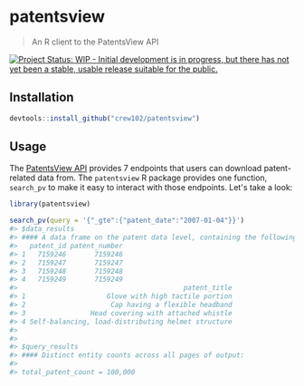 <!-- Formatting of this README was inspired by gaborcsardi's httrmock README -->



# patentsview

> An R client to the PatentsView API

[![Project Status: WIP - Initial development is in progress, but there has not yet been a stable, usable release suitable for the public.](http://www.repostatus.org/badges/latest/wip.svg)](http://www.repostatus.org/#wip)
<!-- [![Linux Build Status](https://travis-ci.org/crew102/patentsview.svg?branch=master)](https://travis-ci.org/crew102/patentsview) -->
<!-- [![Windows Build status](https://ci.appveyor.com/api/projects/status/github/crew102/patentsview?svg=true)](https://ci.appveyor.com/project/crew102/patentsview) -->
<!-- [![](http://www.r-pkg.org/badges/version/patentsview)](http://www.r-pkg.org/pkg/patentsview) -->

## Installation


```r
devtools::install_github("crew102/patentsview")
```

## Usage 

The [PatentsView API](http://www.patentsview.org/api/doc.html) provides 7 endpoints that users can download patent-related data from. The `patentsview` R package provides one function, `search_pv` to make it easy to interact with those endpoints. Let's take a look:


```r
library(patentsview)

search_pv(query = '{"_gte":{"patent_date":"2007-01-04"}}')
#> $data_results
#> #### A data frame on the patent data level, containing the following columns: patent_id (character), patent_number (character), patent_title (character)
#>   patent_id patent_number
#> 1   7159246       7159246
#> 2   7159247       7159247
#> 3   7159248       7159248
#> 4   7159249       7159249
#>                                         patent_title
#> 1                    Glove with high tactile portion
#> 2                     Cap having a flexible headband
#> 3                Head covering with attached whistle
#> 4 Self-balancing, load-distributing helmet structure
#> 
#> 
#> $query_results
#> #### Distinct entity counts across all pages of output:
#> 
#> total_patent_count = 100,000
```
